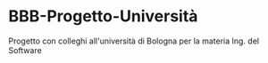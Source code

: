 # BBB-Progetto-Università
Progetto con colleghi all'università di Bologna per la materia Ing. del Software
